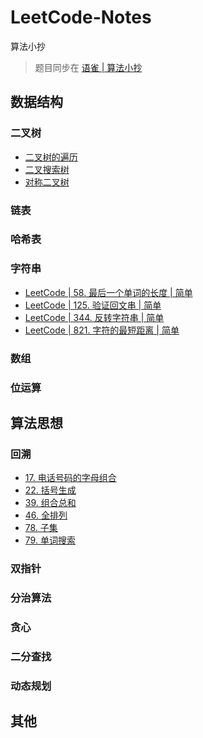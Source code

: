 # LeetCode-Notes

算法小抄

> 题目同步在 [语雀 | 算法小抄](https://www.yuque.com/spark-of-thought/tn283t)

## 数据结构

### 二叉树

- [二叉树的遍历](./notes/二叉树-遍历.md)
- [二叉搜索树](./notes/二叉树-二叉搜索树.md)
- [对称二叉树](./notes/二叉树-对称二叉树.md)

### 链表

### 哈希表

### 字符串

- [LeetCode | 58. 最后一个单词的长度 | 简单](./notes/字符串-58.%20最后一个单词的长度.md)
- [LeetCode | 125. 验证回文串 | 简单](./notes/字符串-125.%20验证回文串.md)
- [LeetCode | 344. 反转字符串 | 简单](./notes/字符串-344.%20反转字符串.md)
- [LeetCode | 821. 字符的最短距离 | 简单](./notes/字符串-821.%20字符的最短距离.md)

### 数组

### 位运算

## 算法思想

### 回溯

- [17. 电话号码的字母组合](./notes/回溯-17.%20电话号码的字母组合.md)
- [22. 括号生成](./notes/回溯-22.%20括号生成md)
- [39. 组合总和](./notes/回溯-39.%20组合总和.md)
- [46. 全排列](./notes/回溯-46.%20全排列.md)
- [78. 子集](./notes/回溯-78.%20子集.md)
- [79. 单词搜索](./notes/回溯-79.%20单词搜索.md)

### 双指针

### 分治算法

### 贪心

### 二分查找

### 动态规划

## 其他
